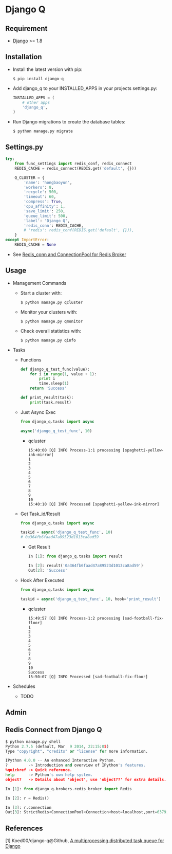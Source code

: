 # Django Q

## Requirement

- [Django](https://www.djangoproject.com/) >= 1.8

## Installation

- Install the latest version with pip:

  ```shell
  $ pip install django-q
  ```

- Add django_q to your INSTALLED_APPS in your projects settings.py:

  ```python
  INSTALLED_APPS = (
      # other apps
      'django_q',
  )
  ```

- Run Django migrations to create the database tables:

  ```shell
  $ python manage.py migrate
  ```

## Settings.py

```python
try:
    from func_settings import redis_conf, redis_connect
    REDIS_CACHE = redis_connect(REDIS.get('default', {}))

    Q_CLUSTER = {
        'name': 'hongbaoyun',
        'workers': 8,
        'recycle': 500,
        'timeout': 60,
        'compress': True,
        'cpu_affinity': 1,
        'save_limit': 250,
        'queue_limit': 500,
        'label': 'Django Q',
        'redis_conn': REDIS_CACHE,
        # 'redis': redis_conf(REDIS.get('default', {})),
    }
except ImportError:
    REDIS_CACHE = None
```

* See [Redis_conn and ConnectionPool for Redis Broker](https://github.com/Koed00/django-q/pull/185)

## Usage

* Management Commands
  * Start a cluster with:
    ```
    $ python manage.py qcluster
    ```
  * Monitor your clusters with:
    ```
    $ python manage.py qmonitor
    ```
  * Check overall statistics with:
    ```
    $ python manage.py qinfo
    ```


* Tasks
  * Functions

    ```python
    def django_q_test_func(value):
        for i in range(1, value + 1):
            print i
            time.sleep(1)
        return 'Success'

    def print_result(task):
        print(task.result)
    ```

  * Just Async Exec

    ```python
    from django_q.tasks import async

    async('django_q_test_func', 10)
    ```

    * qcluster

      ```
      15:40:00 [Q] INFO Process-1:1 processing [spaghetti-yellow-ink-mirror]
      1
      2
      3
      4
      5
      6
      7
      8
      9
      10
      15:40:10 [Q] INFO Processed [spaghetti-yellow-ink-mirror]
      ```

  * Get Task_id/Result

    ```python
    from django_q.tasks import async

    taskid = async('django_q_test_func', 10)
    # 0a364fb6faad47a89523d1013ca8ad59
    ```

    * Get Result

      ```python
      In [1]: from django_q.tasks import result

      In [2]: result('0a364fb6faad47a89523d1013ca8ad59')
      Out[2]: 'Success'
      ```

  * Hook After Executed

    ```python
    from django_q.tasks import async

    taskid = async('django_q_test_func', 10, hook='print_result')
    ```

    * qcluster

      ```
      15:49:57 [Q] INFO Process-1:2 processing [sad-football-fix-floor]
      1
      2
      3
      4
      5
      6
      7
      8
      9
      10
      Success
      15:50:07 [Q] INFO Processed [sad-football-fix-floor]
      ```

* Schedules
  * TODO

## Admin

## Redis Connect from Django Q

```python
$ python manage.py shell
Python 2.7.5 (default, Mar  9 2014, 22:15:05)
Type "copyright", "credits" or "license" for more information.

IPython 4.0.0 -- An enhanced Interactive Python.
?         -> Introduction and overview of IPython's features.
%quickref -> Quick reference.
help      -> Python's own help system.
object?   -> Details about 'object', use 'object??' for extra details.

In [1]: from django_q.brokers.redis_broker import Redis

In [2]: r = Redis()

In [3]: r.connection
Out[3]: StrictRedis<ConnectionPool<Connection<host=localhost,port=6379,db=1>>>
```

## References

[1] Koed00/django-q@Github, [A multiprocessing distributed task queue for Django](https://github.com/Koed00/django-q)